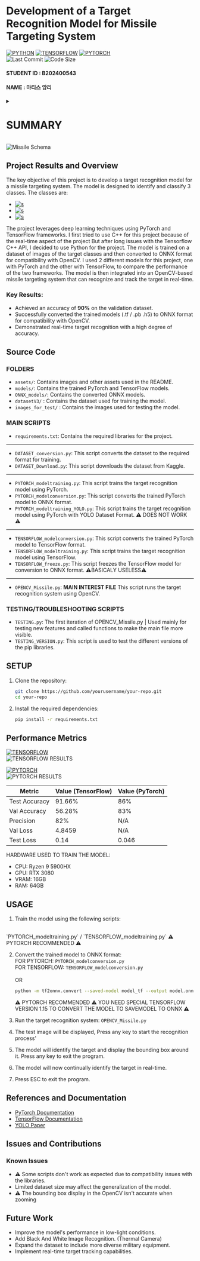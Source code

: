 # Development of a Target Recognition Model for Missile Targeting System
<a href='https://github.com/shivamkapasia0' target="_blank"><img alt='PYTHON' src='https://img.shields.io/badge/3.12-100000?style=for-the-badge&logo=PYTHON&logoColor=white&labelColor=3950FF&color=3950FF'/></a>
<a href='https://github.com/shivamkapasia0' target="_blank"><img alt='TENSORFLOW' src='https://img.shields.io/badge/TENSORFLOW-100000?style=for-the-badge&logo=TENSORFLOW&logoColor=white&labelColor=black&color=black'/></a>
<a href='https://github.com/shivamkapasia0' target="_blank"><img alt='PYTORCH' src='https://img.shields.io/badge/PYTORCH-100000?style=for-the-badge&logo=PYTORCH&logoColor=white&labelColor=black&color=black'/></a>
<br>
![Last Commit](https://img.shields.io/github/last-commit/Lasbonbe/KNU_TERM_PROJECT)
![Code Size](https://img.shields.io/github/languages/code-size/Lasbonbe/KNU_TERM_PROJECT)
#### STUDENT ID : B202400543
#### NAME : 마티스 앙리 



<details>
<summary>

# **SUMMARY**

</summary>

- [Project Results and Overview](#project-results-and-overview)
- [Source Code](#source-code)
- [Performance Metrics](#performance-metrics)
- [Usage](#USAGE)
- [References and Documentation](#references-and-documentation)
- [Issues and Contributions](#issues-and-contributions)
- [Future Work](#future-work)

</details>


![Missile Schema](assets/missileschema.png)

## Project Results and Overview
The key objective of this project is to develop a target recognition model for a missile targeting system. The model is designed to identify and classify 3 classes. 
The classes are:
- <a href='https://github.com/shivamkapasia0' target="_blank"><img alt='s' src='https://img.shields.io/badge/TANK-100000?style=for-the-badge&logo=s&logoColor=white&labelColor=FF0000&color=FF0000'/></a>
- <a href='https://github.com/shivamkapasia0' target="_blank"><img alt='s' src='https://img.shields.io/badge/SPAA (Self Propeled Anti Aircraft Vehicule)-100000?style=for-the-badge&logo=s&logoColor=white&labelColor=DE0CFF&color=DE0CFF'/></a> 
- <a href='https://github.com/shivamkapasia0' target="_blank"><img alt='s' src='https://img.shields.io/badge/MILITARY_VEHICULE (Other Type of military vehicule)-100000?style=for-the-badge&logo=s&logoColor=white&labelColor=FFAC0F&color=FFAC0F'/></a>

The project leverages deep learning techniques using PyTorch and TensorFlow frameworks.
I first tried to use C++ for this project because of the real-time aspect of the project
But after long issues with the Tensorflow C++ API, I decided to use Python for the project.
The model is trained on a dataset of images of the target classes and then converted to ONNX format for compatibility with OpenCV.
I used 2 different models for this project, one with PyTorch and the other with TensorFlow, to compare the performance of the two frameworks.
The model is then integrated into an OpenCV-based missile targeting system that can recognize and track the target in real-time.


### Key Results:
- Achieved an accuracy of **90%** on the validation dataset.
- Successfully converted the trained models (.tf / .pb .h5) to ONNX format for compatibility with OpenCV.
- Demonstrated real-time target recognition with a high degree of accuracy.

## Source Code

### FOLDERS

- `assets/`: Contains images and other assets used in the README.
- `models/`: Contains the trained PyTorch and TensorFlow models.
- `ONNX_models/`: Contains the converted ONNX models.
- `datasetV3/` : Contains the dataset used for training the model.
- `images_for_test/` : Contains the images used for testing the model.

### MAIN SCRIPTS
- `requirements.txt`: Contains the required libraries for the project.
----
- `DATASET_conversion.py`: This script converts the dataset to the required format for training.
- `DATASET_Download.py`: This script downloads the dataset from Kaggle.
----
- `PYTORCH_modeltraining.py`: This script trains the target recognition model using PyTorch.
- `PYTORCH_modelconversion.py`: This script converts the trained PyTorch model to ONNX format.
- `PYTORCH_modeltraining_YOLO.py`: This script trains the target recognition model using PyTorch with YOLO Dataset Format. ⚠️ DOES NOT WORK ⚠️
----
- `TENSORFLOW_modelconversion.py`: This script converts the trained PyTorch model to TensorFlow format.
- `TENSORFLOW_modeltraining.py`: This script trains the target recognition model using TensorFlow.
- `TENSORFLOW_freeze.py`: This script freezes the TensorFlow model for conversion to ONNX format. ⚠️BASICALY USELESS⚠️
----
- `OPENCV_Missile.py`: **MAIN INTEREST FILE** This script runs the target recognition system using OpenCV.

### TESTING/TROUBLESHOOTING SCRIPTS
- `TESTING.py`: The first iteration of OPENCV_Missile.py | Used mainly for testing new features and called functions to make the main file more visible.
- `TESTING_VERSION.py`: This script is used to test the different versions of the pip libraries.


## SETUP
1. Clone the repository:
    ```sh
    git clone https://github.com/yourusername/your-repo.git
    cd your-repo
    ```

2. Install the required dependencies:
    ```sh
    pip install -r requirements.txt
    ```
   

## Performance Metrics
<a href='https://github.com/shivamkapasia0' target="_blank"><img alt='TENSORFLOW' src='https://img.shields.io/badge/TENSORFLOW-100000?style=for-the-badge&logo=TENSORFLOW&logoColor=white&labelColor=black&color=black'/></a>
<br>
![TENSORFLOW RESULTS](assets/tensor.gif)

<a href='https://github.com/shivamkapasia0' target="_blank"><img alt='PYTORCH' src='https://img.shields.io/badge/PYTORCH-100000?style=for-the-badge&logo=PYTORCH&logoColor=white&labelColor=black&color=black'/></a>
<br>
![PYTORCH RESULTS](assets/pytorch.png)

| Metric        | Value (TensorFlow) | Value (PyTorch) |
|---------------|--------------------|-----------------|
| Test Accuracy | 91.66%             | 86%             |
| Val Accuracy  | 56.28%             | 83%             |
| Precision     | 82%                | N/A             |
| Val Loss      | 4.8459             | N/A             |
| Test Loss     | 0.14               | 0.046           |

HARDWARE USED TO TRAIN THE MODEL:
- CPU: Ryzen 9 5900HX
- GPU: RTX 3080
- VRAM: 16GB
- RAM: 64GB


## USAGE
1. Train the model using the following scripts:
<br>
`PYTORCH_modeltraining.py` / `TENSORFLOW_modeltraining.py`
⚠️ PYTORCH RECOMMENDED ⚠️


2. Convert the trained model to ONNX format:
   <br>
   FOR PYTORCH: `PYTORCH_modelconversion.py`
   <br>
   FOR TENSORFLOW: `TENSORFLOW_modelconversion.py`  
   <br> OR
    ```sh
    python -m tf2onnx.convert --saved-model model_tf --output model.onnx
    ```
   ⚠️ PYTORCH RECOMMENDED ⚠️ 
   YOU NEED SPECIAL TENSORFLOW VERSION 1.15 TO CONVERT THE MODEL TO SAVEMODEL TO ONNX ⚠️
   <br>


3. Run the target recognition system: `OPENCV_Missile.py`

   
4. The test image will be displayed, Press any key to start the recognition process'
5. The model will identify the target and display the bounding box around it. Press any key to exit the program.
6. The model will now continually identify the target in real-time.
7. Press ESC to exit the program.

## References and Documentation
- [PyTorch Documentation](https://pytorch.org/docs/stable/index.html)
- [TensorFlow Documentation](https://www.tensorflow.org/guide)
- [YOLO Paper](https://arxiv.org/abs/1506.02640)

## Issues and Contributions
### Known Issues
- ⚠️ Some scripts don't work as expected due to compatibility issues with the libraries.
- Limited dataset size may affect the generalization of the model.
- ⚠️ The bounding box display in the OpenCV isn't accurate when zooming


## Future Work
- Improve the model's performance in low-light conditions.
- Add Black And White Image Recognition. (Thermal Camera)
- Expand the dataset to include more diverse military equipment.
- Implement real-time target tracking capabilities.

